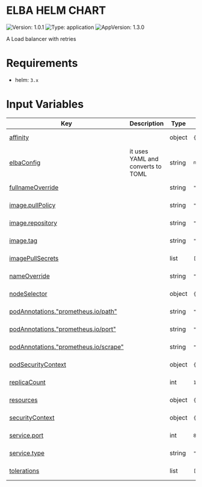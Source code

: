 # ELBA HELM CHART

![Version: 1.0.1](https://img.shields.io/badge/Version-1.0.1-informational?style=flat-square) ![Type: application](https://img.shields.io/badge/Type-application-informational?style=flat-square) ![AppVersion: 1.3.0](https://img.shields.io/badge/AppVersion-1.3.0-informational?style=flat-square)

A Load balancer with retries

# Requirements

- helm: `3.x`

# Input Variables

<table>
  <thead>
    <th>Key</th>
    <th>Description</th>
    <th>Type</th>
    <th>Default</th>
  </thead>
  <tbody>
    <tr>
      <td id="affinity"><a href="./values.yaml#L63">affinity</a></td>
      <td></td>
      <td>
object
</td>
      <td>
        <div style="max-width: 300px;"><pre lang="json">
{}
</pre>
</div>
      </td>
    </tr>
    <tr>
      <td id="elbaConfig"><a href="./values.yaml#L5">elbaConfig</a></td>
      <td>it uses YAML and converts to TOML</td>
      <td>
string
</td>
      <td>
        <div style="max-width: 300px;"><pre lang="json">
null
</pre>
</div>
      </td>
    </tr>
    <tr>
      <td id="fullnameOverride"><a href="./values.yaml#L45">fullnameOverride</a></td>
      <td></td>
      <td>
string
</td>
      <td>
        <div style="max-width: 300px;"><pre lang="json">
""
</pre>
</div>
      </td>
    </tr>
    <tr>
      <td id="image--pullPolicy"><a href="./values.yaml#L39">image.pullPolicy</a></td>
      <td></td>
      <td>
string
</td>
      <td>
        <div style="max-width: 300px;"><pre lang="json">
"IfNotPresent"
</pre>
</div>
      </td>
    </tr>
    <tr>
      <td id="image--repository"><a href="./values.yaml#L38">image.repository</a></td>
      <td></td>
      <td>
string
</td>
      <td>
        <div style="max-width: 300px;"><pre lang="json">
"gabrielctpinheiro/elba"
</pre>
</div>
      </td>
    </tr>
    <tr>
      <td id="image--tag"><a href="./values.yaml#L41">image.tag</a></td>
      <td></td>
      <td>
string
</td>
      <td>
        <div style="max-width: 300px;"><pre lang="json">
""
</pre>
</div>
      </td>
    </tr>
    <tr>
      <td id="imagePullSecrets"><a href="./values.yaml#L43">imagePullSecrets</a></td>
      <td></td>
      <td>
list
</td>
      <td>
        <div style="max-width: 300px;"><pre lang="json">
[]
</pre>
</div>
      </td>
    </tr>
    <tr>
      <td id="nameOverride"><a href="./values.yaml#L44">nameOverride</a></td>
      <td></td>
      <td>
string
</td>
      <td>
        <div style="max-width: 300px;"><pre lang="json">
""
</pre>
</div>
      </td>
    </tr>
    <tr>
      <td id="nodeSelector"><a href="./values.yaml#L59">nodeSelector</a></td>
      <td></td>
      <td>
object
</td>
      <td>
        <div style="max-width: 300px;"><pre lang="json">
{}
</pre>
</div>
      </td>
    </tr>
    <tr>
      <td id="podAnnotations--"prometheus--io/path""><a href="./values.yaml#L67">podAnnotations."prometheus.io/path"</a></td>
      <td></td>
      <td>
string
</td>
      <td>
        <div style="max-width: 300px;"><pre lang="json">
"/__elba__/metrics"
</pre>
</div>
      </td>
    </tr>
    <tr>
      <td id="podAnnotations--"prometheus--io/port""><a href="./values.yaml#L68">podAnnotations."prometheus.io/port"</a></td>
      <td></td>
      <td>
string
</td>
      <td>
        <div style="max-width: 300px;"><pre lang="json">
"8080"
</pre>
</div>
      </td>
    </tr>
    <tr>
      <td id="podAnnotations--"prometheus--io/scrape""><a href="./values.yaml#L66">podAnnotations."prometheus.io/scrape"</a></td>
      <td></td>
      <td>
string
</td>
      <td>
        <div style="max-width: 300px;"><pre lang="json">
"true"
</pre>
</div>
      </td>
    </tr>
    <tr>
      <td id="podSecurityContext"><a href="./values.yaml#L70">podSecurityContext</a></td>
      <td></td>
      <td>
object
</td>
      <td>
        <div style="max-width: 300px;"><pre lang="json">
{}
</pre>
</div>
      </td>
    </tr>
    <tr>
      <td id="replicaCount"><a href="./values.yaml#L1">replicaCount</a></td>
      <td></td>
      <td>
int
</td>
      <td>
        <div style="max-width: 300px;"><pre lang="json">
1
</pre>
</div>
      </td>
    </tr>
    <tr>
      <td id="resources"><a href="./values.yaml#L51">resources</a></td>
      <td></td>
      <td>
object
</td>
      <td>
        <div style="max-width: 300px;"><pre lang="json">
{}
</pre>
</div>
      </td>
    </tr>
    <tr>
      <td id="securityContext"><a href="./values.yaml#L73">securityContext</a></td>
      <td></td>
      <td>
object
</td>
      <td>
        <div style="max-width: 300px;"><pre lang="json">
{}
</pre>
</div>
      </td>
    </tr>
    <tr>
      <td id="service--port"><a href="./values.yaml#L49">service.port</a></td>
      <td></td>
      <td>
int
</td>
      <td>
        <div style="max-width: 300px;"><pre lang="json">
8080
</pre>
</div>
      </td>
    </tr>
    <tr>
      <td id="service--type"><a href="./values.yaml#L48">service.type</a></td>
      <td></td>
      <td>
string
</td>
      <td>
        <div style="max-width: 300px;"><pre lang="json">
"ClusterIP"
</pre>
</div>
      </td>
    </tr>
    <tr>
      <td id="tolerations"><a href="./values.yaml#L61">tolerations</a></td>
      <td></td>
      <td>
list
</td>
      <td>
        <div style="max-width: 300px;"><pre lang="json">
[]
</pre>
</div>
      </td>
    </tr>
  </tbody>
</table>

